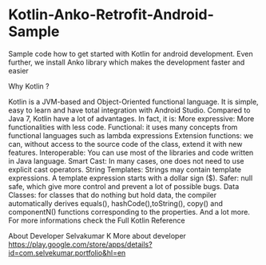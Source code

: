 # Kotlin-Anko-Retrofit-Android-Sample
Sample code how to get started with Kotlin for android development. Even further, we install Anko library which makes the development faster and easier

Why Kotlin ?

Kotlin is a JVM-based and Object-Oriented functional language. It is simple, easy to learn and have total integration with Android Studio.
Compared to Java 7, Kotlin have a lot of advantages. In fact, it is:
More expressive: More functionalities with less code.
Functional: it uses many concepts from functional languages such as lambda expressions
Extension functions: we can, without access to the source code of the class, extend it with new features.
Interoperable: You can use most of the libraries and code written in Java language.
Smart Cast: In many cases, one does not need to use explicit cast operators. String Templates: Strings may contain template expressions. A template expression starts with a dollar sign ($).
Safer: null safe, which give more control and prevent a lot of possible bugs.
Data Classes: for classes that do nothing but hold data, the compiler automatically derives equals(), hashCode(),toString(), copy() and componentN() functions corresponding to the properties.
And a lot more.
For more informations check the Full Kotlin Reference

About Developer
Selvakumar K
More about developer
https://play.google.com/store/apps/details?id=com.selvekumar.portfolio&hl=en
